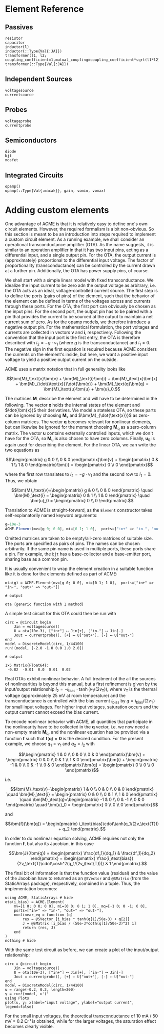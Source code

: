 # Element Reference
## Passives

```@docs
resistor
capacitor
inductor(l)
inductor(::Type{Val{:JA}})
transformer(l1, l2; coupling_coefficient=1,mutual_coupling=coupling_coefficient*sqrt(l1*l2))
transformer(::Type{Val{:JA}})
```

## Independent Sources
```@docs
voltagesource
currentsource
```

## Probes
```@docs
voltageprobe
currentprobe
```

## Semiconductors
```@docs
diode
bjt
mosfet
```

## Integrated Circuits

```@docs
opamp()
opamp(::Type{Val{:macak}}, gain, vomin, vomax)
```
# Adding custom elements

One advantage of ACME is that it is relatively easy to define one's own circuit
elements. However, the required formalism is a bit non-obvious. So this section
is meant to be an introduction into steps required to implement a custom circuit
element. As a running example, we shall consider an operational transconductance
amplifier (OTA). As the name suggests, it is similar to an operation amplifier
in that it has two input pins, acting as a differential input, and a single
output pin. For the OTA, the output current is (approximately) proportional to
the differential input voltage. The factor of proportionality (transconductance)
can be controlled by the current drawn at a further pin. Additionally, the OTA
has power supply pins, of course.

We shall start with a simple linear model with fixed transconductance. We
idealize the input current to be zero adn the output voltage as arbitrary, i.e.
the OTA acts as an ideal, voltage-controlled current source. The first step is
to define the ports (pairs of pins) of the element, such that the behavior of
the element can be defined in terms of the voltages across and currents through
these ports. For the OTA, the first port can obviously be chosen as the input
pins. For the second port, the output pin has to be paired with a pin that
provides the current to be sourced at the output to maintain a net current sum
of zero. As for the opamp models, we therefore introduce a negative output pin.
For the mathematical formulation, the port voltages and currents are collected
in vectors $\bm{v}$ and $\bm{i}$, respectively. Following the convention that
the input port is the first entry, the OTA is therefore described with
$i_2=-g\cdot v_1$ (where $g$ is the transconductance) and $i_1=0$. The negative
sign in the first equation is required because ACME considers the currents on
the element's inside, but here, we want a positive input voltage to yield a
positive output current on the outside.

ACME uses a matrix notation that in full generality looks like
```math
\bm{M}_\text{v}\bm{v} + \bm{M}_\text{i}\bm{i} + \bm{M}_\text{x}\bm{x}
+ \bm{M}_{\dot{\text{x}}}\dot{\bm{x}} + \bm{M}_\text{q}\bm{q}
= \bm{M}_\text{u}\bm{u} + \bm{u}_0.
```

The matrices $\bm{M}_{\cdot}$ describe the element and will have to be
determined in the following. The vector $\bm{x}$ holds the internal states of
the element and $\dot{\bm{x}}$ their derivatives. We model a stateless OTA, so
these parts can be ignored by choosing $\bm{M}_\text{x}$ and
$\bm{M}_{\dot{\text{x}}}$ as zero-column matrices. The vector $\bm{q}$ becomes
relevant for nonlinear elements, but can likewise be ignored for the moment
choosing $\bm{M}_\text{q}$ as a zero-column matrix. The vector $\bm{u}$ contains
externally controlled inputs, which we don't have for the OTA, so
$\bm{M}_\text{u}$ is also chosen to have zero columns. Finally, $\bm{u}_0$ is
again used for describing the element. For the linear OTA, we can write the two
equations as
```math
\begin{pmatrix} g & 0 \\ 0 & 0 \end{pmatrix}\bm{v}
+ \begin{pmatrix} 0 & 1 \\ 1 & 0 \end{pmatrix}\bm{i}
= \begin{pmatrix} 0 \\ 0 \end{pmatrix}
```
where the first row translates to $i_2=-g\cdot v_1$ and the second row to $i_1=0$.
Thus, we obtain
```math
\bm{M}_\text{v}=\begin{pmatrix} g & 0 \\ 0 & 0 \end{pmatrix}
\quad \bm{M}_\text{i} = \begin{pmatrix} 0 & 1 \\ 1 & 0 \end{pmatrix}
\quad \bm{u}_0 = \begin{pmatrix} 0 \\ 0 \end{pmatrix}.
```

Translation to ACME is straight-forward, as the `Element` constructor takes
self-explanatorily named keyword arguments:
```julia
g=10e-3
ACME.Element(mv=[g 0; 0 0], mi=[0 1; 1 0],  ports=["in+" => "in-", "out+" => "out-"])
```
Omitted matrices are taken to be empty/all-zero matrices of suitable size.
The ports are specified as pairs of pins. The names can be chosen arbitrarily.
If the same pin name is used in multiple ports, these ports share a pin.
For example, the [`bjt`](@ref) has a base-collector and a base-emitter port,
sharing base as a common pin.

It is usually convenient to wrap the element creation in a suitable function
like it is done for the elements defined as part of ACME:
```jldoctest ota_linear; output=false, setup=:(using ACME)
ota(g) = ACME.Element(mv=[g 0; 0 0], mi=[0 1; 1 0],  ports=["in+" => "in-", "out+" => "out-"])

# output

ota (generic function with 1 method)
```
A simple test circuit for this OTA could then be run with
```jldoctest ota_linear
circ = @circuit begin
    Jin = voltagesource()
    U = ota(10e-3), ["in+"] ⟷ Jin[+], ["in-"] ⟷ Jin[-]
    Jout = currentprobe(), [+] ⟷ U["out+"], [-] ⟷ U["out-"]
end
model = DiscreteModel(circ, 1/44100)
run!(model, [-2.0 -1.0 0.0 1.0 2.0])

# output

1×5 Matrix{Float64}:
 -0.02  -0.01  0.0  0.01  0.02
```

Real OTAs exhibit nonlinear behavior. A full treatment of the all the sources of
nonlinearities is beyond this manual, but a first refinement is given by the
input/output relationship $i_2=-i_\text{bias}\cdot\tanh(v_1/(2v_\text{T}))$,
where $v_\text{T}$ is the thermal voltage (approximately 25 mV at room
temperature) and the transconductance is controlled with the bias current
$i_\text{bias}$ by $g=i_\text{bias}/(2v_\text{T})$ for small input voltages. For
higher input voltages, saturation occurs and the output current cannot exceed
the bias current.

To encode nonlinear behavior with ACME, all quantities that participate in the
nonlinearity have to be collected in the $\bm{q}$ vector, i.e. we now need a
non-empty matrix $\bm{M}_\text{q}$, and the nonlinear equation has be provided
via a function $\bm{f}$ such that $\bm{f}(\bm{q})=\bm{0}$ is the desired
condition. For the present example, we choose $q_1=v_1$ and $q_2=i_2$ with
```math
\begin{pmatrix} 1 & 0 \\ 0 & 0 \\ 0 & 0 \end{pmatrix}\bm{v}
+ \begin{pmatrix} 0 & 0 \\ 0 & 1 \\ 1 & 0 \end{pmatrix}\bm{i}
+ \begin{pmatrix} -1 & 0 \\ 0 & -1 \\ 0 & 0 \end{pmatrix}\bm{q}
= \begin{pmatrix} 0 \\ 0 \\ 0 \end{pmatrix}
```
i.e.
```math
\bm{M}_\text{v}=\begin{pmatrix} 1 & 0 \\ 0 & 0 \\ 0 & 0 \end{pmatrix}
\quad \bm{M}_\text{i} = \begin{pmatrix} 0 & 0 \\ 0 & 1 \\ 1 & 0 \end{pmatrix}
\quad \bm{M}_\text{q}=\begin{pmatrix} -1 & 0 \\ 0 & -1 \\ 0 & 0 \end{pmatrix}
\quad \bm{u}_0 = \begin{pmatrix} 0 \\ 0 \\ 0 \end{pmatrix}
```
and
```math
\bm{f}(\bm{q}) = \begin{pmatrix} i_\text{bias}\cdot\tanh(q_1/(2v_\text{T})) + q_2 \end{pmatrix}.
```
In order to do nonlinear equation solving, ACME requires not only the function
$\bm{f}$, but also its Jacobian, in this case
```math
\bm{J}(\bm{q}) = \begin{pmatrix} \frac{df_1}{dq_1} & \frac{df_1}{dq_2} \end{pmatrix}
= \begin{pmatrix} \frac{i_\text{bias}}{2v_\text{T}\cdot\cosh^2(q_1/(2v_\text{T}))} & 1 \end{pmatrix}.
```
The final bit of information is that the function value (residual) and the value
of the Jacobian have to returned as an `@SVector` and `@SMatrix` (from the
StaticArrays package), respectively, combined in a tuple. Thus, the implementation becomes:

```@example ota_nonlinear
using ACME, StaticArrays # hide
ota(i_bias) = ACME.Element(
    mv=[1 0; 0 0; 0 0], mi=[0 0; 0 1; 1 0], mq=[-1 0; 0 -1; 0 0],
    ports=["in+" => "in-", "out+" => "out-"],
    nonlinear_eq = function (q)
        res = @SVector [i_bias * tanh(q[1]/50e-3) + q[2]]
        J = @SMatrix [i_bias / (50e-3*coth(q[1]/50e-3)^2) 1]
        return (res, J)
    end
)
nothing # hide
```
With the same test circuit as before, we can create a plot of the input/output relationship:
```@example ota_nonlinear
circ = @circuit begin
    Jin = voltagesource()
    U = ota(10e-3), ["in+"] ⟷ Jin[+], ["in-"] ⟷ Jin[-]
    Jout = currentprobe(), [+] ⟷ U["out+"], [-] ⟷ U["out-"]
end
model = DiscreteModel(circ, 1/44100)
u = range(-0.2, 0.2, length=200)
y = run!(model, u')'
using Plots
plot(u, y; xlabel="input voltage", ylabel="output current", legend=false)
```
For the small input voltages, the theoretical transconductance of 10 mA / 50 mV
= 0.2 Ω⁻¹ is obtained, while for the larger voltages, the saturation effect
becomes clearly visible.